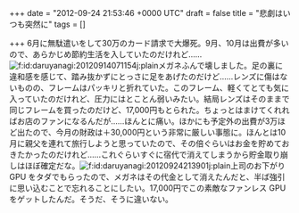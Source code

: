 
+++
date = "2012-09-24 21:53:46 +0000 UTC"
draft = false
title = "悲劇はいつも突然に"
tags = []

+++
6月に無駄遣いをして30万のカード請求で大爆死。9月、10月は出費が多いので、あらかじめ節約生活を入していたのだけれど……<img src="http://cdn-ak.f.st-hatena.com/images/fotolife/d/daruyanagi/20120914/20120914071154.jpg" alt="f:id:daruyanagi:20120914071154j:plain" title="f:id:daruyanagi:20120914071154j:plain" class="hatena-fotolife"/>メガネふんで壊しました。足の裏に違和感を感じて、踏み抜かずにとっさに足をあげたのだけど……レンズに傷はないものの、フレームはパッキリと折れていた。このフレーム、軽くてとても気に入っていたのだけれど、圧力にはとことん弱いみたい。結局レンズはそのままで同じフレームを買ったのだけど、17,000円もとられた。ちょっとはまけてくれればお店のファンになるんだが……ほんとに痛い。ほかにも予定外の出費が3万ほど出たので、今月の財政は＋30,000円という非常に厳しい事態に。ほんとは10月に親父を連れて旅行しようと思っていたので、その倍ぐらいはお金を貯めておきたかったのだけれど……これぐらいすぐに宿代で消えてしまうから貯金取り崩しはほぼ確定だな。<img src="http://cdn-ak.f.st-hatena.com/images/fotolife/d/daruyanagi/20120924/20120924213901.jpg" alt="f:id:daruyanagi:20120924213901j:plain" title="f:id:daruyanagi:20120924213901j:plain" class="hatena-fotolife"/>上司のお下がり GPU をタダでもらったので、メガネはその代金として消えたんだと、半ば強引に思い込むことで忘れることにしたい。17,000円でこの素敵なファンレス GPU をゲットしたんだ。そうだ、そうに違いない。


